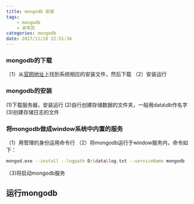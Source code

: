 ```yaml
---
title: mongodb 安装
tags: 
    - mongodb
    - 未写完
categories: mongodb
date: 2017/11/18 22:51:34
---
```


### mongodb的下载
（1）从[官网地址](https://www.mongodb.com/download-center#community)上找到系统相应的安装文件，然后下载
（2）安装运行

### mongodb的安装
(1)下载服务器，安装运行
(2)自行创建存储数据的文件夹，一般用data\db作名字
(3)创建存储日志的文件

### 将mongodb做成window系统中内置的服务

（1）用管理的身份运用命令行
（2）将mongodb运行于window服务内，命令如下：

``` bash
mongod.exe --install --logpath D:\data\log.txt --serviceName mongodb 
```

（3)将启动mongodb服务

## 运行mongodb



